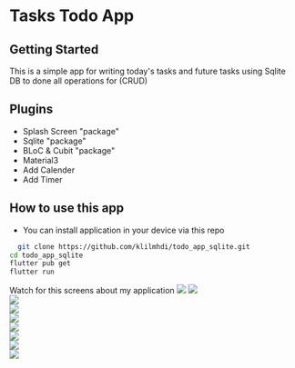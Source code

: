 # Tasks Todo App
## Getting Started
This is a simple app for writing today's tasks and future tasks using Sqlite DB to done all operations for (CRUD)

## Plugins
- Splash Screen "package"
- Sqlite "package"
- BLoC & Cubit "package"
- Material3
- Add Calender
- Add Timer

## How to use this app
- You can install application in your device via this repo
```bash
  git clone https://github.com/klilmhdi/todo_app_sqlite.git
cd todo_app_sqlite
flutter pub get
flutter run
```

Watch for this screens about my application
<img src="screenshots/app_mockup.jpg">
<img src="screenshots/splash_screen.png">
<br>
<img src="screenshots/tasks_screen.png">
<br>
<img src="screenshots/select_time.png">
<br>
<img src="screenshots/select_date.png">
<br>
<img src="screenshots/task_created.png">
<br>
<img src="screenshots/add_task_screen.png">
<br>
<img src="screenshots/done_task.png">
<br>
<img src="screenshots/archived_task.png">
<br>

